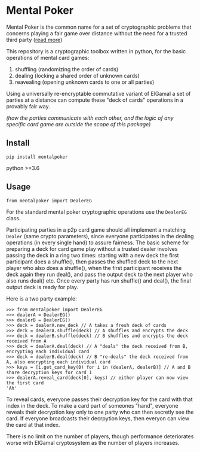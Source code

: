 # Mental Poker

Mental Poker is the common name for a set of cryptographic problems that concerns playing a fair game over distance without the need for a trusted third party ([read more](https://en.wikipedia.org/wiki/Mental_poker))

This repository is a cryptographic toolbox written in python, for the basic operations of mental card games:

1. shuffling (randomizing the order of cards)
2. dealing (locking a shared order of unknown cards)
3. reavealing (opening unknown cards to one or all parties)

Using a universally re-encryptable commutative variant of ElGamal a set of parties at a distance can compute these "deck of cards" operations in a provably fair way.

*(how the parties communicate with each other, and the logic of any specific card game are outside the scope of this package)*

## Install

`pip install mentalpoker`

python >=3.6

## Usage

`from mentalpoker import DealerEG`

For the standard mental poker cryptographic operations use the `DealerEG` class.

Participating parties in a p2p card game should all implement a matching `Dealer` (same crypto parameters), since everyone participates in the dealing operations (in every single hand) to assure fairness. The basic scheme for preparing a deck for card game play without a trusted dealer involves passing the deck in a ring two times: starting with a new deck the first participant does a shuffle(), then passes the shuffled deck to the next player who also does a shuffle(), when the first participant receives the deck again they run deal(), and pass the output deck to the next player who also runs deal() etc. Once every party has run shuffle() and deal(), the final output deck is ready for play.

Here is a two party example:

```
>>> from mentalpoker import DealerEG
>>> dealerA = DealerEG()
>>> dealerB = DealerEG()
>>> deck = dealerA.new_deck // A takes a fresh deck of cards
>>> deck = dealerA.shuffle(deck) // A shuffles and encrypts the deck
>>> deck = dealerB.shuffle(deck) // B shuffles and encrypts the deck received from A
>>> deck = dealerA.deal(deck) // A "deals" the deck received from B, encrypting each individual card
>>> deck = dealerB.deal(deck) // B "re-deals" the deck received from A, also encrypting each individual card
>>> keys = [i.get_card_key(0) for i in (dealerA, dealerB)] // A and B share decryption keys for card 1
>>> dealerA.reveal_card(deck[0], keys) // either player can now view the first card
'Ah'
```

To reveal cards, everyone passes their decryption key for the card with that index in the deck. To make a card part of someones "hand", everyone reveals their decryption key only to one party who can then secretly see the card. If everyone broadcasts their decrpytion keys, then everyon can view the card at that index.

There is no limit on the number of players, though performance deteriorates worse with ElGamal cryptosystem as the number of players increases.

